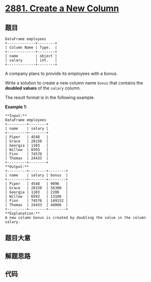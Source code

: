 # [2881. Create a New Column](https://leetcode.com/problems/create-a-new-column)

## 题目


    DataFrame employees
    +-------------+--------+
    | Column Name | Type.  |
    +-------------+--------+
    | name        | object |
    | salary      | int.   |
    +-------------+--------+
    

A company plans to provide its employees with a bonus.

Write a solution to create a new column name `bonus` that contains the
**doubled values** of the `salary` column.

The result format is in the following example.



**Example 1:**

    
    
    **Input:**
    DataFrame employees
    +---------+--------+
    | name    | salary |
    +---------+--------+
    | Piper   | 4548   |
    | Grace   | 28150  |
    | Georgia | 1103   |
    | Willow  | 6593   |
    | Finn    | 74576  |
    | Thomas  | 24433  |
    +---------+--------+
    **Output:**
    +---------+--------+--------+
    | name    | salary | bonus  |
    +---------+--------+--------+
    | Piper   | 4548   | 9096   |
    | Grace   | 28150  | 56300  |
    | Georgia | 1103   | 2206   |
    | Willow  | 6593   | 13186  |
    | Finn    | 74576  | 149152 |
    | Thomas  | 24433  | 48866  |
    +---------+--------+--------+
    **Explanation:** 
    A new column bonus is created by doubling the value in the column salary.


## 题目大意

## 解题思路

## 代码

```javascript

```
